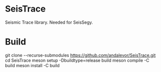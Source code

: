 # SeisTrace
Seismic Trace library. Needed for SeisSegy.

# Build

git clone --recurse-submodules https://github.com/andalevor/SeisTrace.git
cd SeisTrace
meson setup -Dbuildtype=release build
meson compile -C build
meson install -C build
